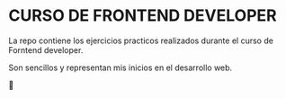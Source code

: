 # CURSO DE FRONTEND DEVELOPER

La repo contiene los ejercicios practicos realizados durante el curso de Forntend developer.

Son sencillos y representan mis inicios en el desarrollo web.

💜
